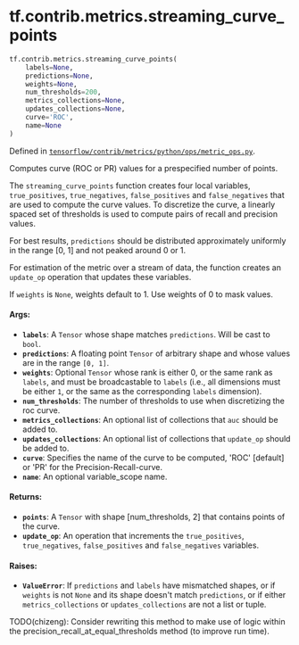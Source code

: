 <div itemscope itemtype="http://developers.google.com/ReferenceObject">
<meta itemprop="name" content="tf.contrib.metrics.streaming_curve_points" />
</div>

# tf.contrib.metrics.streaming_curve_points

``` python
tf.contrib.metrics.streaming_curve_points(
    labels=None,
    predictions=None,
    weights=None,
    num_thresholds=200,
    metrics_collections=None,
    updates_collections=None,
    curve='ROC',
    name=None
)
```



Defined in [`tensorflow/contrib/metrics/python/ops/metric_ops.py`](https://www.tensorflow.org/code/tensorflow/contrib/metrics/python/ops/metric_ops.py).

Computes curve (ROC or PR) values for a prespecified number of points.

The `streaming_curve_points` function creates four local variables,
`true_positives`, `true_negatives`, `false_positives` and `false_negatives`
that are used to compute the curve values. To discretize the curve, a linearly
spaced set of thresholds is used to compute pairs of recall and precision
values.

For best results, `predictions` should be distributed approximately uniformly
in the range [0, 1] and not peaked around 0 or 1.

For estimation of the metric over a stream of data, the function creates an
`update_op` operation that updates these variables.

If `weights` is `None`, weights default to 1. Use weights of 0 to mask values.

#### Args:

* <b>`labels`</b>: A `Tensor` whose shape matches `predictions`. Will be cast to
    `bool`.
* <b>`predictions`</b>: A floating point `Tensor` of arbitrary shape and whose values
    are in the range `[0, 1]`.
* <b>`weights`</b>: Optional `Tensor` whose rank is either 0, or the same rank as
    `labels`, and must be broadcastable to `labels` (i.e., all dimensions must
    be either `1`, or the same as the corresponding `labels` dimension).
* <b>`num_thresholds`</b>: The number of thresholds to use when discretizing the roc
    curve.
* <b>`metrics_collections`</b>: An optional list of collections that `auc` should be
    added to.
* <b>`updates_collections`</b>: An optional list of collections that `update_op` should
    be added to.
* <b>`curve`</b>: Specifies the name of the curve to be computed, 'ROC' [default] or
    'PR' for the Precision-Recall-curve.
* <b>`name`</b>: An optional variable_scope name.


#### Returns:

* <b>`points`</b>: A `Tensor` with shape [num_thresholds, 2] that contains points of
    the curve.
* <b>`update_op`</b>: An operation that increments the `true_positives`,
    `true_negatives`, `false_positives` and `false_negatives` variables.


#### Raises:

* <b>`ValueError`</b>: If `predictions` and `labels` have mismatched shapes, or if
    `weights` is not `None` and its shape doesn't match `predictions`, or if
    either `metrics_collections` or `updates_collections` are not a list or
    tuple.

TODO(chizeng): Consider rewriting this method to make use of logic within the
precision_recall_at_equal_thresholds method (to improve run time).